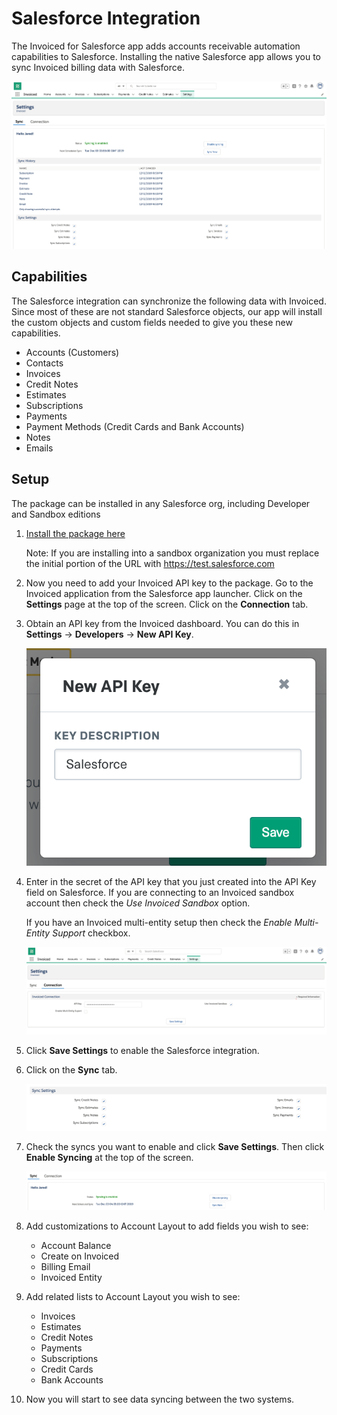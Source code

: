 # Salesforce Integration

The Invoiced for Salesforce app adds accounts receivable automation capabilities to Salesforce. Installing the native Salesforce app allows you to sync Invoiced billing data with Salesforce.

[![Invoiced Salesforce Integration](../img/salesforce-integration.png)](../img/salesforce-integration.png)

## Capabilities

The Salesforce integration can synchronize the following data with Invoiced. Since most of these are not standard Salesforce objects, our app will install the custom objects and custom fields needed to give you these new capabilities. 
- Accounts (Customers)
- Contacts
- Invoices
- Credit Notes
- Estimates
- Subscriptions
- Payments
- Payment Methods (Credit Cards and Bank Accounts)
- Notes
- Emails

## Setup

The package can be installed in any Salesforce org, including Developer and Sandbox editions

1. [Install the package here](https://na85.lightning.force.com/packagingSetupUI/ipLanding.app?apvId=04t1U000007Y0sW)

   Note: If you are installing into a sandbox organization you must replace the initial portion of the URL with https://test.salesforce.com

2. Now you need to add your Invoiced API key to the package. Go to the Invoiced application from the Salesforce app launcher. Click on the **Settings** page at the top of the screen. Click on the **Connection** tab.

3. Obtain an API key from the Invoiced dashboard. You can do this in **Settings** &rarr; **Developers** &rarr; **New API Key**.

   [![Salesforce API Key](../img/salesforce-api-key.png)](../img/salesforce-api-key.png)

4. Enter in the secret of the API key that you just created into the API Key field on Salesforce. If you are connecting to an Invoiced sandbox account then check the *Use Invoiced Sandbox* option.

   If you have an Invoiced multi-entity setup then check the *Enable Multi-Entity Support* checkbox.

   [![Salesforce Connection Setup](../img/salesforce-connection-setup.png)](../img/salesforce-connection-setup.png)

5. Click **Save Settings** to enable the Salesforce integration.

6. Click on the **Sync** tab.

   [![Salesforce Connection Setup](../img/salesforce-sync-settings.png)](../img/salesforce-sync-settings.png)

7. Check the syncs you want to enable and click **Save Settings**. Then click **Enable Syncing** at the top of the screen.

   [![Salesforce Enable Sync](../img/salesforce-enable-sync.png)](../img/salesforce-enable-sync.png)

8. Add customizations to Account Layout to add fields you wish to see:
   - Account Balance
   - Create on Invoiced
   - Billing Email
   - Invoiced Entity

9. Add related lists to Account Layout you wish to see:
   - Invoices
   - Estimates
   - Credit Notes
   - Payments
   - Subscriptions
   - Credit Cards
   - Bank Accounts

10. Now you will start to see data syncing between the two systems.